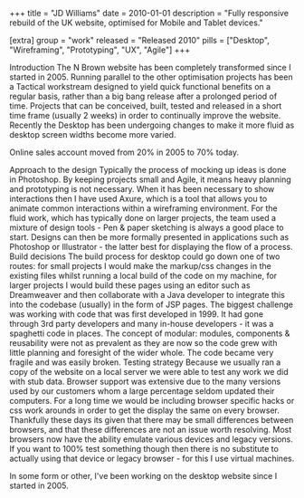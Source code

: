 +++
title = "JD Williams"
date = 2010-01-01
description = "Fully responsive rebuild of the UK website, optimised for Mobile and Tablet devices."

[extra]
group = "work"
released = "Released 2010"
pills = ["Desktop", "Wireframing", "Prototyping", "UX", "Agile"]
+++

Introduction
The N Brown website has been completely transformed since I started in 2005. Running parallel to the other optimisation projects has been a Tactical workstream designed to yield quick functional benefits on a regular basis, rather than a big bang release after a prolonged period of time. Projects that can be conceived, built, tested and released in a short time frame (usually 2 weeks) in order to continually improve the website.
Recently the Desktop has been undergoing changes to make it more fluid as desktop screen widths become more varied.

Online sales account moved from 20% in 2005 to 70% today.

Approach to the design
Typically the process of mocking up ideas is done in Photoshop. By keeping projects small and Agile, it means heavy planning and prototyping is not necessary. When it has been necessary to show interactions then I have used Axure, which is a tool that allows you to animate common interactions within a wireframing environment.
For the fluid work, which has typically done on larger projects, the team used a mixture of design tools - Pen & paper sketching is always a good place to start. Designs can then be more formally presented in applications such as Photoshop or Illustrator - the latter best for displaying the flow of a process.
Build decisions
The build process for desktop could go down one of two routes: for small projects I would make the markup/css changes in the existing files whilst running a local build of the code on my machine, for larger projects I would build these pages using an editor such as Dreamweaver and then collaborate with a Java developer to integrate this into the codebase (usually) in the form of JSP pages.
The biggest challenge was working with code that was first developed in 1999. It had gone through 3rd party developers and many in-house developers - it was a spaghetti code in places. The concept of modular: modules, components & reusability were not as prevalent as they are now so the code grew with little planning and foresight of the wider whole. The code became very fragile and was easily broken.
Testing strategy
Because we usually ran a copy of the website on a local server we were able to test any work we did with stub data. Browser support was extensive due to the many versions used by our customers whom a large percentage seldom updated their computers. For a long time we would be including browser specific hacks or css work arounds in order to get the display the same on every browser. Thankfully these days its given that there may be small differences between browsers, and that these differences are not an issue worth resolving.
Most browsers now have the ability emulate various devices and legacy versions. If you want to 100% test something though then there is no substitute to actually using that device or legacy browser - for this I use virtual machines.

In some form or other, I've been working on the desktop website since I started in 2005.